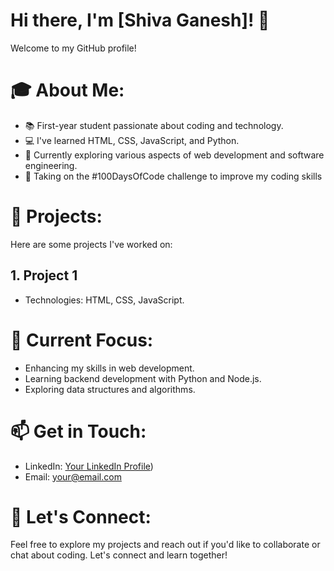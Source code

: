 # Hi there, I'm [Shiva Ganesh]! 👋

Welcome to my GitHub profile!

# 🎓 About Me:
- 📚 First-year student passionate about coding and technology.
- 💻 I've learned HTML, CSS, JavaScript, and Python.
- 🌱 Currently exploring various aspects of web development and software engineering.
- 🚀 Taking on the #100DaysOfCode challenge to improve my coding skills

# 🚀 Projects:
Here are some projects I've worked on:

## 1. Project 1
   - Technologies: HTML, CSS, JavaScript.

# 🔭 Current Focus:
- Enhancing my skills in web development.
- Learning backend development with Python and Node.js.
- Exploring data structures and algorithms.

# 📫 Get in Touch:
- LinkedIn: [Your LinkedIn Profile](https://www.linkedin.com/in/mummadishivaganesh/))
- Email: your@email.com

# 🌟 Let's Connect:
Feel free to explore my projects and reach out if you'd like to collaborate or chat about coding. Let's connect and learn together!

<!---- 👋 Hi, I’m @Mummadi-shiva-ganesh
- 👀 I’m interested in AI/ML
- 🌱 I’m currently learning Python
- 💞️ I’m looking to collaborate on who are interested in coding challenges 
- 📫 How to reach me shivaganeshmummadi7@gmail.com
- ⚡ Fun fact: I can centre a div..


Mummadi-shiva-ganesh/Mummadi-shiva-ganesh is a ✨ special ✨ repository because its `README.md` (this file) appears on your GitHub profile.
You can click the Preview link to take a look at your changes.
--->
